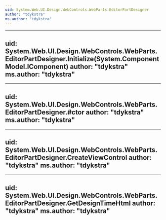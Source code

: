 ```yaml
---
uid: System.Web.UI.Design.WebControls.WebParts.EditorPartDesigner
author: "tdykstra"
ms.author: "tdykstra"
---
```


---
uid: System.Web.UI.Design.WebControls.WebParts.EditorPartDesigner.Initialize(System.ComponentModel.IComponent)
author: "tdykstra"
ms.author: "tdykstra"
---

---
uid: System.Web.UI.Design.WebControls.WebParts.EditorPartDesigner.#ctor
author: "tdykstra"
ms.author: "tdykstra"
---

---
uid: System.Web.UI.Design.WebControls.WebParts.EditorPartDesigner.CreateViewControl
author: "tdykstra"
ms.author: "tdykstra"
---

---
uid: System.Web.UI.Design.WebControls.WebParts.EditorPartDesigner.GetDesignTimeHtml
author: "tdykstra"
ms.author: "tdykstra"
---
